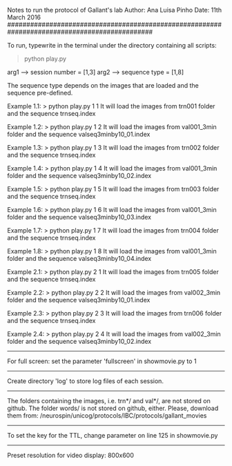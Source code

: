 Notes to run the protocol of Gallant's lab
Author: Ana Luisa Pinho
Date: 11th March 2016
##############################################################################################

To run, typewrite in the terminal under the directory containing all scripts:
> python play.py <arg1> <arg2>

arg1 --> session number = [1,3]
arg2 --> sequence type = [1,8]

The sequence type depends on the images that are loaded and the sequence pre-defined.

Example 1.1: > python play.py 1 1
It will load the images from trn001 folder and the sequence trnseq.index

Example 1.2: > python play.py 1 2
It will load the images from val001_3min folder and the sequence valseq3minby10_01.index

Example 1.3: > python play.py 1 3
It will load the images from trn002 folder and the sequence trnseq.index

Example 1.4: > python play.py 1 4
It will load the images from val001_3min folder and the sequence valseq3minby10_02.index

Example 1.5: > python play.py 1 5
It will load the images from trn003 folder and the sequence trnseq.index

Example 1.6: > python play.py 1 6
It will load the images from val001_3min folder and the sequence valseq3minby10_03.index

Example 1.7: > python play.py 1 7
It will load the images from trn004 folder and the sequence trnseq.index

Example 1.8: > python play.py 1 8
It will load the images from val001_3min folder and the sequence valseq3minby10_04.index

Example 2.1: > python play.py 2 1
It will load the images from trn005 folder and the sequence trnseq.index

Example 2.2: > python play.py 2 2
It will load the images from val002_3min folder and the sequence valseq3minby10_01.index

Example 2.3: > python play.py 2 3
It will load the images from trn006 folder and the sequence trnseq.index

Example 2.4: > python play.py 2 4
It will load the images from val002_3min folder and the sequence valseq3minby10_02.index

_________________________________________________________________________________________________

For full screen: set the parameter 'fullscreen' in showmovie.py to 1

_________________________________________________________________________________________________

Create directory 'log' to store log files of each session.

_________________________________________________________________________________________________

The folders containing the images, i.e. trn*/ and val*/, are not stored on github. The folder words/ is not stored on github, either.
Please, download them from: /neurospin/unicog/protocols/IBC/protocols/gallant_movies

_________________________________________________________________________________________________

To set the key for the TTL, change parameter on line 125 in showmovie.py

_________________________________________________________________________________________________

Preset resolution for video display:
800x600